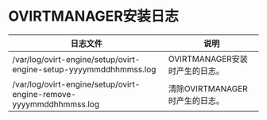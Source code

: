 # OVIRTMANAGER安装日志

|日志文件|说明|
|--------|----|
|/var/log/ovirt-engine/setup/ovirt-engine-setup-yyyymmddhhmmss.log|OVIRTMANAGER安装时产生的日志。|
|/var/log/ovirt-engine/setup/ovirt-engine-remove-yyyymmddhhmmss.log|清除OVIRTMANAGER时产生的日志。|

